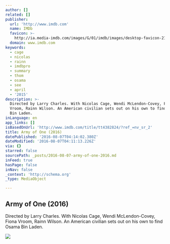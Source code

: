 ```yaml
---
author: []
related: []
publisher:
  url: 'http://www.imdb.com'
  name: IMDb
  favicon: >-
    http://ia.media-imdb.com/images/G/01/imdb/images/desktop-favicon-2165806970._CB282524575_.ico
  domain: www.imdb.com
keywords:
  - cage
  - nicolas
  - rainn
  - imdbpro
  - summary
  - thom
  - osama
  - see
  - april
  - '2015'
description: >-
  Directed by Larry Charles. With Nicolas Cage, Wendi McLendon-Covey, Fiona
  Vroom, Rainn Wilson. An American civilian sets out on his own to find Osama
  Bin Laden.
inLanguage: en
app_links: []
isBasedOnUrl: 'http://www.imdb.com/title/tt4382824/?ref_=nv_sr_2'
title: Army of One (2016)
datePublished: '2016-08-07T04:14:02.380Z'
dateModified: '2016-08-07T04:11:13.226Z'
via: {}
starred: false
sourcePath: _posts/2016-08-07-army-of-one-2016.md
inFeed: true
hasPage: false
inNav: false
_context: 'http://schema.org'
_type: MediaObject

---
```

<article style=""><h1>Army of One (2016)</h1><p>Directed by Larry Charles. With Nicolas Cage, Wendi McLendon-Covey, Fiona Vroom, Rainn Wilson. An American civilian sets out on his own to find Osama Bin Laden.</p><img src="http://ia.media-imdb.com/images/G/01/imdb/images/logos/imdb_fb_logo-1730868325._CB282517603_.png" /></article>